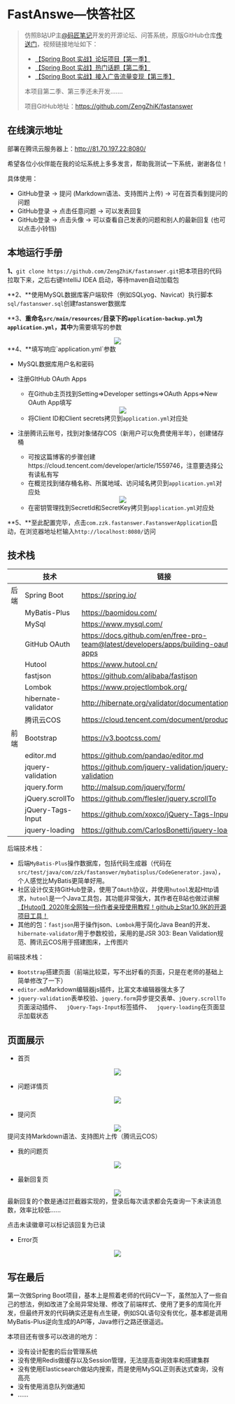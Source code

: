 # FastAnswe—快答社区

> 仿照B站UP主[@码匠笔记](https://space.bilibili.com/406041527)开发的开源论坛、问答系统，原版GitHub仓库[传送门](https://github.com/codedrinker/community)，视频链接地址如下：
>
> - [【Spring Boot 实战】论坛项目【第一季】](https://www.bilibili.com/video/BV1r4411r7au)
> - [【Spring Boot 实战】热门话题【第二季】](https://www.bilibili.com/video/BV1Z4411f7RK)
> - [【Spring Boot 实战】接入广告流量变现【第三季】](https://www.bilibili.com/video/BV1L4411y7J9)
>
> 本项目第二季、第三季还未开发.......
>
> 项目GitHub地址：https://github.com/ZengZhiK/fastanswer

## 在线演示地址

部署在腾讯云服务器上：http://81.70.197.22:8080/

希望各位小伙伴能在我的论坛系统上多多发言，帮助我测试一下系统，谢谢各位！

具体使用：

- GitHub登录 -> 提问 (Markdown语法、支持图片上传) -> 可在首页看到提问的问题
- GitHub登录 -> 点击任意问题 -> 可以发表回复
- GitHub登录 -> 点击头像 -> 可以查看自己发表的问题和别人的最新回复 (也可以点击小铃铛) 

## 本地运行手册

**1、**`git clone https://github.com/ZengZhiK/fastanswer.git`把本项目的代码拉取下来，之后右键IntelliJ IDEA 启动，等待maven自动加载包

**2、**使用MySQL数据库客户端软件（例如SQLyog、Navicat）执行脚本`sql/fastanswer.sql`创建fastanswer数据库

**3、**重命名`src/main/resources/`目录下的`application-backup.yml`为`application.yml`，其中**为需要填写的参数

<div align=center>
<img src="https://cdn.jsdelivr.net/gh/ZengZhiK/PicBed/FastAnswe—快答社区/application.yml.png"/>
</div>
**4、**填写响应`application.yml`参数

- MySQL数据库用户名和密码

- 注册GItHub OAuth Apps

  - 在Github主页找到Setting=>Developer settings=>OAuth Apps=>New OAuth App填写

  <div align=center>
  <img src="https://cdn.jsdelivr.net/gh/ZengZhiK/PicBed/FastAnswe—快答社区/New OAuth App.png"/>
  </div>

  - 将Client ID和Client secrets拷贝到`application.yml`对应处

- 注册腾讯云账号，找到对象储存COS（新用户可以免费使用半年），创建储存桶

  - 可按这篇博客的步骤创建https://cloud.tencent.com/developer/article/1559746，注意要选择公有读私有写
  - 在概览找到储存桶名称、所属地域、访问域名拷贝到`application.yml`对应处

  <div align=center>
  <img src="https://cdn.jsdelivr.net/gh/ZengZhiK/PicBed/FastAnswe—快答社区/bucket.png"/>
  </div>

  - 在密钥管理找到SecretId和SecretKey拷贝到`application.yml`对应处

**5、**至此配置完毕，点击`com.zzk.fastanswer.FastanswerApplication`启动，在浏览器地址栏输入`http://localhost:8080/`访问

## 技术栈

|      | 技术                | 链接                                                         |
| ---- | ------------------- | ------------------------------------------------------------ |
| 后端 | Spring Boot         | https://spring.io/                                           |
|      | MyBatis-Plus        | https://baomidou.com/                                        |
|      | MySql               | https://www.mysql.com/                                       |
|      | GitHub OAuth        | https://docs.github.com/en/free-pro-team@latest/developers/apps/building-oauth-apps |
|      | Hutool              | https://www.hutool.cn/                                       |
|      | fastjson            | https://github.com/alibaba/fastjson                          |
|      | Lombok              | https://www.projectlombok.org/                               |
|      | hibernate-validator | http://hibernate.org/validator/documentation/                |
|      | 腾讯云COS           | https://cloud.tencent.com/document/product/436               |
| 前端 | Bootstrap           | https://v3.bootcss.com/                                      |
|      | editor.md           | https://github.com/pandao/editor.md                          |
|      | jquery-validation   | https://github.com/jquery-validation/jquery-validation       |
|      | jquery.form         | http://malsup.com/jquery/form/                               |
|      | jQuery.scrollTo     | https://github.com/flesler/jquery.scrollTo                   |
|      | jQuery-Tags-Input   | https://github.com/xoxco/jQuery-Tags-Input                   |
|      | jquery-loading      | https://github.com/CarlosBonetti/jquery-loading              |

后端技术栈：

- 后端`MyBatis-Plus`操作数据库，包括代码生成器（代码在`src/test/java/com/zzk/fastanswer/mybatisplus/CodeGenerator.java`），个人感觉比MyBatis更简单好用。
- 社区设计仅支持GitHub登录，使用了`OAuth`协议，并使用`hutool`发起Http请求，`hutool`是一个Java工具包，其功能非常强大，其作者在B站也做过讲解[【Hutool】2020年全网独一份作者亲授使用教程！github上Star10.9K的开源项目工具！](https://www.bilibili.com/video/BV1bQ4y1M7d9?from=search&seid=5765265881528240719)
- 其他的包：`fastjson`用于操作json、`Lombok`用于简化Java Bean的开发、`hibernate-validator`用于参数校验，采用的是JSR 303: Bean Validation规范、腾讯云COS用于搭建图床，上传图片

前端技术栈：

- `Bootstrap`搭建页面（前端比较菜，写不出好看的页面，只是在老师的基础上简单修改了一下）
- `editor.md`Markdown编辑器js插件，比富文本编辑器强太多了
- `jquery-validation`表单校验、`jquery.form`异步提交表单、`jQuery.scrollTo`页面滚动插件、`  jQuery-Tags-Input`标签插件、`  jquery-loading`在页面显示加载状态

## 页面展示

- 首页

<div align=center>
<img src="https://cdn.jsdelivr.net/gh/ZengZhiK/PicBed/FastAnswe—快答社区/index.png"/>
</div>

- 问题详情页

<div align=center>
<img src="https://cdn.jsdelivr.net/gh/ZengZhiK/PicBed/FastAnswe—快答社区/question.png"/>
</div>

- 提问页

<div align=center>
<img src="https://cdn.jsdelivr.net/gh/ZengZhiK/PicBed/FastAnswe—快答社区/publish.png"/>
</div>
提问支持Markdown语法、支持图片上传（腾讯云COS）


- 我的问题页

<div align=center>
<img src="https://cdn.jsdelivr.net/gh/ZengZhiK/PicBed/FastAnswe—快答社区/my_question.png"/>
</div>

- 最新回复页

<div align=center>
<img src="https://cdn.jsdelivr.net/gh/ZengZhiK/PicBed/FastAnswe—快答社区/latest_reply.png"/>
</div>
最新回复的个数是通过拦截器实现的，登录后每次请求都会先查询一下未读消息数，效率比较低......

点击未读徽章可以标记该回复为已读


- Error页

<div align=center>
<img src="https://cdn.jsdelivr.net/gh/ZengZhiK/PicBed/FastAnswe—快答社区/error.png"/>
</div>

## 写在最后

第一次做Spring Boot项目，基本上是照着老师的代码CV一下，虽然加入了一些自己的想法，例如改进了全局异常处理、修改了前端样式、使用了更多的库简化开发，但最终开发的代码确实还是有点生硬，例如SQL语句没有优化，基本都是调用MyBatis-Plus逆向生成的API等，Java修行之路还很遥远。

本项目还有很多可以改进的地方：

- 没有设计配套的后台管理系统
- 没有使用Redis做缓存以及Session管理，无法提高查询效率和搭建集群
- 没有使用Elasticsearch做站内搜索，而是使用MySQL正则表达式查询，没有高亮
- 没有使用消息队列做通知
- ……

